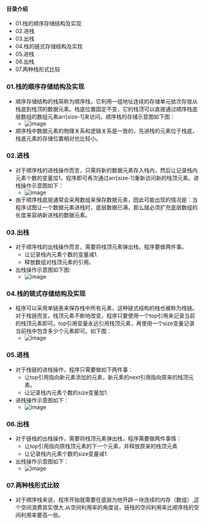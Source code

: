 #### 目录介绍
- 01.栈的顺序存储结构及实现
- 02.进栈
- 03.出栈
- 04.栈的链式存储结构及实现
- 05.进栈
- 06.出栈
- 07.两种栈形式比较








### 01.栈的顺序存储结构及实现
- 顺序存储结构的栈简称为顺序栈，它利用一组地址连续的存储单元依次存放从栈底到栈顶的数据元素。栈底位置固定不变，它的栈顶可以直接通过顺序栈底层数组的数组元素arr[size-1]来访问。顺序栈的存储示意图如下图：
    - ![image](https://upload-images.jianshu.io/upload_images/4432347-b220be6d79747686.png?imageMogr2/auto-orient/strip%7CimageView2/2/w/1240)
- 顺序栈中数据元素的物理关系和逻辑关系是一致的，先进栈的元素位于栈底，栈底元素的存储位置相对也比较小。



### 02.进栈
- 对于顺序栈的进栈操作而言，只需将新的数据元素存入栈内，然后让记录栈内元素个数的变量加1，程序即可再次通过arr[size-1]重新访问新的栈顶元素。进栈操作示意图如下：
    - ![image](https://upload-images.jianshu.io/upload_images/4432347-a95f6e61c3d09c5d.png?imageMogr2/auto-orient/strip%7CimageView2/2/w/1240)
- 由于顺序栈底层通常会采用数组来保存数据元素，因此可能出现的情况是：当程序试图让一个数据元素进栈时，底层数据已满，那么就必须扩充底层数组的长度来容纳新进栈的数据元素。



### 03.出栈
- 对于顺序栈的出栈操作而言，需要将栈顶元素弹出栈，程序要做两件事。
    - 让记录栈内元素个数的变量减1.
    - 释放数组对栈顶元素的引用。
- 出栈操作示意图如下图:
    - ![image](https://upload-images.jianshu.io/upload_images/4432347-f240fd4e40b41cc0.png?imageMogr2/auto-orient/strip%7CimageView2/2/w/1240)



### 04.栈的链式存储结构及实现
- 程序可以采用单链表来保存栈中所有元素，这种链式结构的栈也被称为栈链。对于栈链而言，栈顶元素不断地改变，程序只要使用一个top引用来记录当前的栈顶元素即可。top引用变量永远引用栈顶元素，再使用一个size变量记录当前栈中包含多少个元素即可。如下图：
    - ![image](https://upload-images.jianshu.io/upload_images/4432347-8e13255b6a899b42.png?imageMogr2/auto-orient/strip%7CimageView2/2/w/1240)


### 05.进栈
- 对于栈链的进栈操作，程序只需要做如下两件事：
    - 让top引用指向新元素添加的元素，新元素的next引用指向原来的栈顶元素。
    - 让记录栈内元素个数的size变量加1.
- 进栈操作示意图如下：
    - ![image](https://upload-images.jianshu.io/upload_images/4432347-08661c5460309cee.png?imageMogr2/auto-orient/strip%7CimageView2/2/w/1240)


### 06.出栈
- 对于链栈的出栈操作，需要将栈顶元素弹出栈，程序需要做两件事情：
    - 让top引用指向原栈顶元素的下一个元素，并释放原来的栈顶元素
    - 让记录栈内元素个数的size变量减1.
- 出栈操作示意图如下：
    - ![image](https://upload-images.jianshu.io/upload_images/4432347-4a86d84ff55b6584.png?imageMogr2/auto-orient/strip%7CimageView2/2/w/1240)


### 07.两种栈形式比较
- 对于顺序栈来说，程序开始就需要在底层为他开辟一块连续的内存（数组）,这个空间浪费其实很大.从空间利用率的角度说，链栈的空间利用率比顺序栈的空间利用率要高一些。











